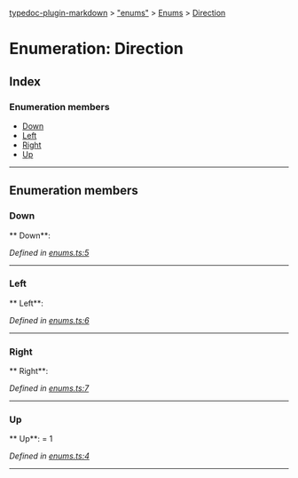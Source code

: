 [typedoc-plugin-markdown](../README.md) > ["enums"](../modules/_enums_.md) > [Enums](../modules/_enums_.enums.md) > [Direction](../enums/_enums_.enums.direction.md)



# Enumeration: Direction

## Index

### Enumeration members

* [Down](_enums_.enums.direction.md#down)
* [Left](_enums_.enums.direction.md#left)
* [Right](_enums_.enums.direction.md#right)
* [Up](_enums_.enums.direction.md#up)



---
## Enumeration members
<a id="down"></a>

###  Down

** Down**:   

*Defined in [enums.ts:5](https://github.com/tgreyuk/typedoc-plugin-markdown/blob/master/tests/src/enums.ts#L5)*





___

<a id="left"></a>

###  Left

** Left**:   

*Defined in [enums.ts:6](https://github.com/tgreyuk/typedoc-plugin-markdown/blob/master/tests/src/enums.ts#L6)*





___

<a id="right"></a>

###  Right

** Right**:   

*Defined in [enums.ts:7](https://github.com/tgreyuk/typedoc-plugin-markdown/blob/master/tests/src/enums.ts#L7)*





___

<a id="up"></a>

###  Up

** Up**:    = 1

*Defined in [enums.ts:4](https://github.com/tgreyuk/typedoc-plugin-markdown/blob/master/tests/src/enums.ts#L4)*





___


